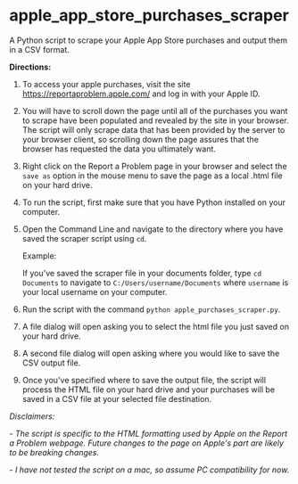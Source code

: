 # apple_app_store_purchases_scraper
A Python script to scrape your Apple App Store purchases and output them in a CSV format.


**Directions:**

1. To access your apple purchases, visit the site https://reportaproblem.apple.com/ and log in with your Apple ID.

2.  You will have to scroll down the page until all of the purchases you want to scrape have been populated and revealed by the site in your browser.  The script will only scrape data that has been provided by the server to your browser client, so scrolling down the page assures that the browser has requested the data you ultimately want.

3.  Right click on the Report a Problem page in your browser and select the `save as` option in the mouse menu to save the page as a local .html file on your hard drive.

4.  To run the script, first make sure that you have Python installed on your computer.  

5.  Open the Command Line and navigate to the directory where you have saved the scraper script using `cd`.

    Example:

    If you've saved the scraper file in your documents folder, type `cd Documents` to navigate to `C:/Users/username/Documents` where `username` is your local username on your computer.

6.  Run the script with the command `python apple_purchases_scraper.py`.

7.  A file dialog will open asking you to select the html file you just saved on your hard drive.  

8.  A second file dialog will open asking where you would like to save the CSV output file.  

9.  Once you've specified where to save the output file, the script will process the HTML file on your hard drive and your purchases will be saved in a CSV file at your selected file destination.

*Disclaimers:*

*- The script is specific to the HTML formatting used by Apple on the Report a Problem webpage.  Future changes to the page on Apple's part are likely to be breaking changes.*

*- I have not tested the script on a mac, so assume PC compatibility for now.*
